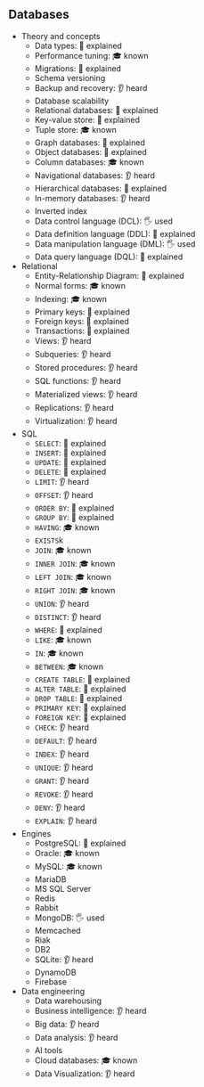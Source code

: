 ## Databases

- Theory and concepts
  - Data types: 🙋 explained
  - Performance tuning: 🎓 known
  - Migrations: 🙋 explained
  - Schema versioning
  - Backup and recovery: 👂 heard
  - Database scalability
  - Relational databases: 🙋 explained
  - Key-value store: 🙋 explained
  - Tuple store: 🎓 known
  - Graph databases: 🙋 explained
  - Object databases: 🙋 explained
  - Column databases: 🎓 known
  - Navigational databases: 👂 heard
  - Hierarchical databases: 🙋 explained
  - In-memory databases: 👂 heard
  - Inverted index
  - Data control language (DCL): 🖐️ used
  - Data definition language (DDL): 🙋 explained
  - Data manipulation language (DML): 🖐️ used
  - Data query language (DQL): 🙋 explained
- Relational
  - Entity-Relationship Diagram: 🙋 explained
  - Normal forms: 🎓 known
  - Indexing: 🎓 known
  - Primary keys: 🙋 explained
  - Foreign keys: 🙋 explained
  - Transactions: 🙋 explained
  - Views: 👂 heard
  - Subqueries: 👂 heard
  - Stored procedures: 👂 heard
  - SQL functions: 👂 heard
  - Materialized views: 👂 heard
  - Replications: 👂 heard
  - Virtualization: 👂 heard
- SQL
  - `SELECT`: 🙋 explained
  - `INSERT`: 🙋 explained
  - `UPDATE`: 🙋 explained
  - `DELETE`: 🙋 explained
  - `LIMIT`: 👂 heard
  - `OFFSET`: 👂 heard
  - `ORDER BY`: 🙋 explained
  - `GROUP BY`: 🙋 explained
  - `HAVING`: 🎓 known
  - `EXISTS`k
  - `JOIN`: 🎓 known
  - `INNER JOIN`: 🎓 known
  - `LEFT JOIN`: 🎓 known
  - `RIGHT JOIN`: 🎓 known
  - `UNION`: 👂 heard
  - `DISTINCT`: 👂 heard
  - `WHERE`: 🙋 explained
  - `LIKE`: 🎓 known
  - `IN`: 🎓 known
  - `BETWEEN`: 🎓 known
  - `CREATE TABLE`: 🙋 explained
  - `ALTER TABLE`: 🙋 explained
  - `DROP TABLE`: 🙋 explained
  - `PRIMARY KEY`: 🙋 explained
  - `FOREIGN KEY`: 🙋 explained
  - `CHECK`: 👂 heard
  - `DEFAULT`: 👂 heard
  - `INDEX`: 👂 heard
  - `UNIQUE`: 👂 heard
  - `GRANT`: 👂 heard
  - `REVOKE`: 👂 heard
  - `DENY`: 👂 heard
  - `EXPLAIN`: 👂 heard
- Engines
  - PostgreSQL: 🙋 explained
  - Oracle: 🎓 known
  - MySQL: 🎓 known
  - MariaDB
  - MS SQL Server
  - Redis
  - Rabbit
  - MongoDB: 🖐️ used
  - Memcached
  - Riak
  - DB2
  - SQLite: 👂 heard
  - DynamoDB
  - Firebase
- Data engineering
  - Data warehousing
  - Business intelligence: 👂 heard
  - Big data: 👂 heard
  - Data analysis: 👂 heard
  - AI tools
  - Cloud databases: 🎓 known
  - Data Visualization: 👂 heard
